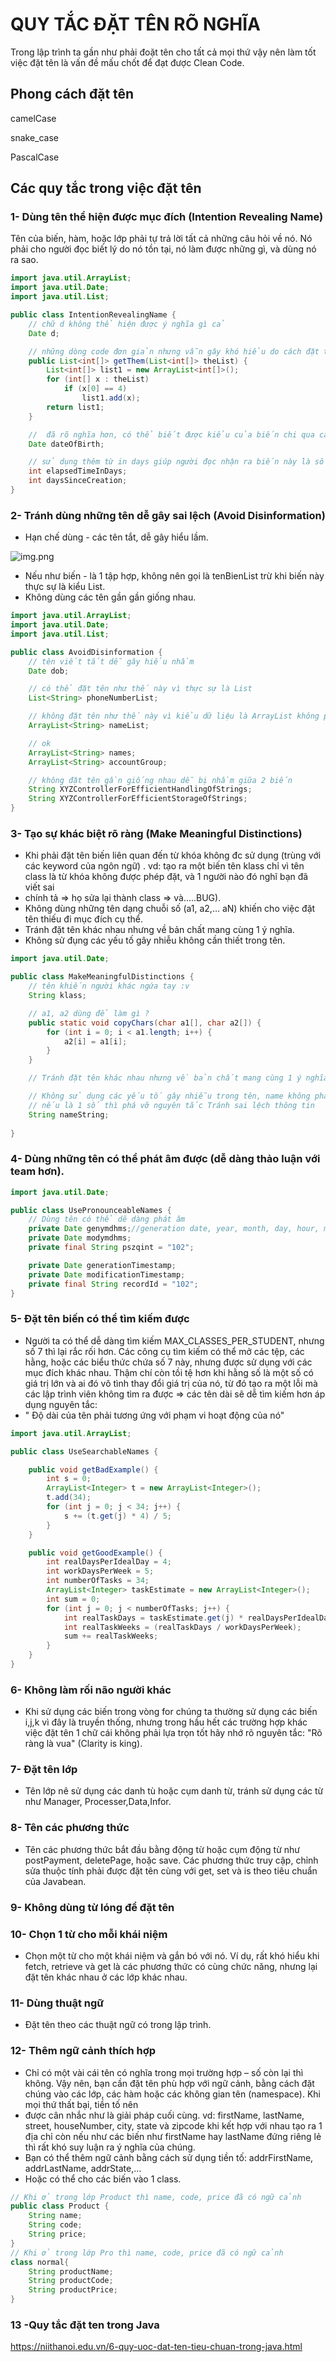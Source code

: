 # QUY TẮC ĐẶT TÊN RÕ NGHĨA

Trong lập trình ta gần như phải đoặt tên cho tất cả mọi thứ vậy nên làm tốt việc đặt tên là
vấn đề mấu chốt để đạt được Clean Code.

## Phong cách đặt tên

camelCase

snake_case

PascalCase

## Các quy tắc trong việc đặt tên

### 1- Dùng tên thể hiện được mục đích (Intention Revealing Name)
 Tên của biến, hàm, hoặc lớp phải tự trả lời tất cả những câu hỏi về nó.
 Nó phải cho người đọc biết lý do nó tồn tại, nó làm được những gì, và dùng nó ra sao.

```java
import java.util.ArrayList;
import java.util.Date;
import java.util.List;

public class IntentionRevealingName {
    // chữ d không thể hiện được ý nghĩa gì cả
    Date d;

    // những dòng code đơn giản nhưng vẫn gây khó hiểu do cách đặt tên củ chuối => đặt ra nhiều dấu ?? cho người đọc
    public List<int[]> getThem(List<int[]> theList) {
        List<int[]> list1 = new ArrayList<int[]>();
        for (int[] x : theList)
            if (x[0] == 4)
                list1.add(x);
        return list1;
    }

    //  đã rõ nghĩa hơn, có thể biết được kiểu của biến chi qua cái tên
    Date dateOfBirth;

    // sử dụng thêm từ in days giúp người đọc nhận ra biến này là số ngày chứ không phải ngày cụ thể
    int elapsedTimeInDays;
    int daysSinceCreation;
}
```

### 2- Tránh dùng những tên dễ gây sai lệch (Avoid Disinformation)
 - Hạn chế dùng - các tên tắt, dễ gây hiểu lầm.

![img.png](img.png)

 - Nếu như biến - là 1 tập hợp, không nên gọi là tenBienList trừ khi biến này thực sự là
kiểu List.
 - Không dùng các tên gần gần giống nhau.

```java
import java.util.ArrayList;
import java.util.Date;
import java.util.List;

public class AvoidDisinformation {
    // tên viết tắt dễ gây hiểu nhầm
    Date dob;

    // có thể đặt tên như thế này vì thực sự là List
    List<String> phoneNumberList;

    // không đặt tên như thế này vì kiểu dữ liệu là ArrayList không phải List dễ gây sai sót
    ArrayList<String> nameList;

    // ok
    ArrayList<String> names;
    ArrayList<String> accountGroup;

    // không đặt tên gần giống nhau dễ bị nhầm giữa 2 biến
    String XYZControllerForEfficientHandlingOfStrings;
    String XYZControllerForEfficientStorageOfStrings;
}
```
### 3- Tạo sự khác biệt rõ ràng (Make Meaningful Distinctions)
 - Khi phải đặt tên biến liên quan đến từ khóa không đc sử dụng (trùng với các keyword của ngôn ngữ)
. vd: tạo ra một biến tên klass chỉ vì tên class là từ khóa không được phép đặt, và 1 người nào đó nghĩ bạn đã viết sai 
 - chính tả 
=> họ sửa lại thành class => và…..BUG).
 - Không dùng những tên dạng chuỗi số (a1, a2,… aN) khiến cho việc đặt tên thiếu đi mục đích cụ thể.
 - Tránh đặt tên khác nhau nhưng về bản chất mang cùng 1 ý nghĩa.
 - Không sử đụng các yếu tố gây nhiễu không cần thiết trong tên.

```java
import java.util.Date;

public class MakeMeaningfulDistinctions {
    // tên khiến người khác ngứa tay :v
    String klass;

    // a1, a2 dùng để làm gì ?
    public static void copyChars(char a1[], char a2[]) {
        for (int i = 0; i < a1.length; i++) {
            a2[i] = a1[i];
        }
    }

    // Tránh đặt tên khác nhau nhưng về bản chất mang cùng 1 ý nghĩa vd về Product

    // Không sử dụng các yếu tố gây nhiễu trong tên, name không phải là 1 số,
    // nếu là 1 số thì phá vỡ nguyên tắc Tránh sai lệch thông tin
    String nameString;
    
}
```
### 4- Dùng những tên có thể phát âm được (dễ dàng thảo luận với team hơn).
```java
import java.util.Date;

public class UsePronounceableNames {
    // Dùng tên có thể dẽ dàng phát âm
    private Date genymdhms;//generation date, year, month, day, hour, minute, and second
    private Date modymdhms;
    private final String pszqint = "102";

    private Date generationTimestamp;
    private Date modificationTimestamp;
    private final String recordId = "102";
}
```

### 5- Đặt tên biến có thể tìm kiếm được
- Người ta có thể dễ dàng tìm kiếm MAX_CLASSES_PER_STUDENT, 
nhưng số 7 thì lại rắc rối hơn. Các công cụ tìm kiếm có thể mở các tệp, các hằng, hoặc các biểu thức chứa số 7 
này, nhưng được sử dụng với các mục đích khác nhau. Thậm chí còn tồi tệ hơn khi hằng số là một số có giá trị 
lớn và ai đó vô tình thay đổi giá trị của nó, từ đó tạo ra một lỗi mà các lập trình viên không tìm ra được => 
các tên dài sẽ dễ tìm kiếm hơn áp dụng nguyên tắc:
- " Độ dài của tên phải tương ứng với phạm vi hoạt động của nó"
```java
import java.util.ArrayList;

public class UseSearchableNames {

    public void getBadExample() {
        int s = 0;
        ArrayList<Integer> t = new ArrayList<Integer>();
        t.add(34);
        for (int j = 0; j < 34; j++) {
            s += (t.get(j) * 4) / 5;
        }
    }

    public void getGoodExample() {
        int realDaysPerIdealDay = 4;
        int workDaysPerWeek = 5;
        int numberOfTasks = 34;
        ArrayList<Integer> taskEstimate = new ArrayList<Integer>();
        int sum = 0;
        for (int j = 0; j < numberOfTasks; j++) {
            int realTaskDays = taskEstimate.get(j) * realDaysPerIdealDay;
            int realTaskWeeks = (realTaskDays / workDaysPerWeek);
            sum += realTaskWeeks;
        }
    }
}
```
### 6- Không làm rối não người khác 
- Khi sử dụng các biến trong vòng for chúng ta thường sử dụng các biến i,j,k vì đây là truyền thống,
nhưng trong hầu hết các trường hợp khác việc đặt tên 1 chữ cái không phải lựa trọn tốt
hãy nhớ rõ nguyên tắc: "Rõ ràng là vua" (Clarity is king).

### 7- Đặt tên lớp 
- Tên lớp nê sử dụng các danh tù hoặc cụm danh từ, tránh sử dụng các từ như Manager, 
Processer,Data,Infor.

### 8- Tên các phương thức
- Tên các phương thức bắt đầu bằng động từ hoặc cụm động từ như postPayment, deletePage, hoặc save. Các phương thức truy 
cập, chỉnh sửa thuộc tính phải được đặt tên cùng với get, set và is theo tiêu chuẩn của Javabean.

### 9- Không dùng từ lóng để đặt tên 

### 10- Chọn 1 từ cho mỗi khái niệm
- Chọn một từ cho một khái niệm và gắn bó với nó. Ví dụ, rất khó hiểu khi fetch, retrieve và get là các phương thức có
cùng chức năng, nhưng lại đặt tên khác nhau ở các lớp khác nhau.

### 11- Dùng thuật ngữ 
- Đặt tên theo các thuật ngữ có trong lập trình.

### 12- Thêm ngữ cảnh thích hợp
- Chỉ có một vài cái tên có nghĩa trong mọi trường hợp – số còn lại thì không. Vậy nên, bạn cần đặt tên phù hợp với ngữ
cảnh, bằng cách đặt chúng vào các lớp, các hàm hoặc các không gian tên (namespace). Khi mọi thứ thất bại, tiền tố nên
- được cân nhắc như là giải pháp cuối cùng.
vd: firstName, lastName, street, houseNumber, city, state và zipcode khi kết hợp với nhau tạo ra 1 địa chỉ 
còn nếu như các biến như firstName hay lastName đứng riêng lẻ thì rất khó suy luận ra ý nghĩa của chúng.
- Bạn có thể thêm ngữ cảnh bằng cách sử dụng tiền tố: addrFirstName, addrLastName, addrState,…
- Hoặc có thể cho các biến vào 1 class.
```java
// Khi ở trong lớp Product thì name, code, price đã có ngữ cảnh
public class Product {
    String name;
    String code;
    String price;
}
// Khi ở trong lớp Pro thì name, code, price đã có ngữ cảnh
class normal{
    String productName;
    String productCode;
    String productPrice;
}
```
### 13 -Quy tắc đặt ten trong Java
 https://niithanoi.edu.vn/6-quy-uoc-dat-ten-tieu-chuan-trong-java.html
